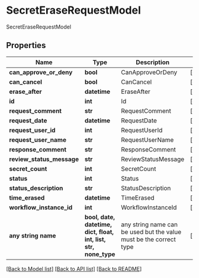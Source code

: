# SecretEraseRequestModel

SecretEraseRequestModel

## Properties
Name | Type | Description | Notes
------------ | ------------- | ------------- | -------------
**can_approve_or_deny** | **bool** | CanApproveOrDeny | [optional] 
**can_cancel** | **bool** | CanCancel | [optional] 
**erase_after** | **datetime** | EraseAfter | [optional] 
**id** | **int** | Id | [optional] 
**request_comment** | **str** | RequestComment | [optional] 
**request_date** | **datetime** | RequestDate | [optional] 
**request_user_id** | **int** | RequestUserId | [optional] 
**request_user_name** | **str** | RequestUserName | [optional] 
**response_comment** | **str** | ResponseComment | [optional] 
**review_status_message** | **str** | ReviewStatusMessage | [optional] 
**secret_count** | **int** | SecretCount | [optional] 
**status** | **int** | Status | [optional] 
**status_description** | **str** | StatusDescription | [optional] 
**time_erased** | **datetime** | TimeErased | [optional] 
**workflow_instance_id** | **int** | WorkflowInstanceId | [optional] 
**any string name** | **bool, date, datetime, dict, float, int, list, str, none_type** | any string name can be used but the value must be the correct type | [optional]

[[Back to Model list]](../README.md#documentation-for-models) [[Back to API list]](../README.md#documentation-for-api-endpoints) [[Back to README]](../README.md)


